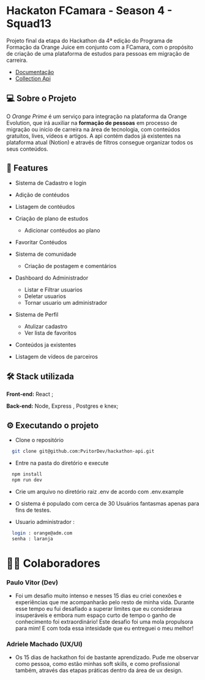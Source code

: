 
# Hackaton FCamara - Season 4 - Squad13

Projeto final da etapa do Hackathon da 4ª edição do Programa de Formação da Orange Juice em conjunto com a FCamara, com o propósito de criação de uma plataforma de estudos para pessoas em migração de carreira.

- [Documentação](https://orange-juice-documentacao.netlify.app)
- [Collection Api](https://drive.google.com/file/d/1R8eku64JOqkMmdSS71ZeRDJmYzEdEB2g/view?usp=sharing)
## 💻 Sobre o Projeto

O *Orange Prime*  é um serviço para integração na plataforma da Orange Evolution, que irá auxiliar na **formação de pessoas** em processo de migração ou inicio de carreira na área de tecnologia, com conteúdos gratuitos, lives, vídeos e artigos. A api contém dados já existentes na plataforma atual (Notion) e através de filtros consegue organizar todos os seus conteúdos.


## 📌 Features

- Sistema de Cadastro e login 
- Adição de contéudos 
- Listagem de contéudos
- Criação de plano de estudos
  - Adicionar contéudos ao plano
  
- Favoritar Contéudos 
- Sistema de comunidade 
   - Criação de postagem e comentários 
- Dashboard do Administrador 
  - Listar e Filtrar usuarios 
  - Deletar usuarios
  - Tornar usuario um administrador
- Sistema de Perfil 
  - Atulizar cadastro 
  - Ver lista de favoritos 
- Conteúdos ja existentes 
- Listagem de vídeos de parceiros 
## 🛠️ Stack utilizada

**Front-end:** React ;

**Back-end:** Node, Express , Postgres e knex;




 ## ⚙️ Executando o projeto

- Clone o repositório

```bash
  git clone git@github.com:PvitorDev/hackathon-api.git
```
- Entre na pasta do diretório e execute 

```bash
  npm install
  npm run dev
```
  - Crie um arquivo no diretório raiz .env de acordo com .env.example
  
- O sistema é populado com cerca de 30 Usuários fantasmas apenas para fins de testes.
- Usuario administrador : 
```bash
  login : orange@adm.com
  senha : laranja
```

# 👩‍💻 Colaboradores 

### Paulo Vitor (Dev)
- Foi um desafio muito intenso e nesses 15 dias eu criei conexões e experiências que me acompanharão pelo resto de minha vida.
   Durante esse tempo eu fui desafiado a superar limites que eu considerava insuperáveis e embora num espaço curto de tempo o ganho de conhecimento foi extraordinário! Este desafio foi uma mola propulsora para mim! E com toda essa intesidade que eu entreguei o meu melhor!

### Adriele Machado (UX/UI)

- Os 15 dias de hackathon foi de bastante aprendizado. Pude me observar como pessoa, como estão minhas soft skills, e como profissional também, através das etapas práticas dentro da área de ux design.
